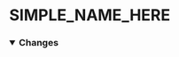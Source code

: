 <!-- Add a brief name bellow -->
<h1>SIMPLE_NAME_HERE<br>
<!-- BADGES:
-===== Labels =====-
Bug: <img src="https://img.shields.io/github/labels/AtomicGamer9523/Titanium/L-Bug", alt="L-Bug">
Improvement: <img src="https://img.shields.io/github/labels/AtomicGamer9523/Titanium/L-Improvement", alt="L-Improvement">
Question: <img src="https://img.shields.io/github/labels/AtomicGamer9523/Titanium/L-Question", alt="L-Question">
-===== Metadata =====-
Doc: <img src="https://img.shields.io/github/labels/AtomicGamer9523/Titanium/M-Doc", alt="M-Doc">
Duplicate: <img src="https://img.shields.io/github/labels/AtomicGamer9523/Titanium/M-Duplicate", alt="M-Duplicate">
VersionUpdate: <img src="https://img.shields.io/github/labels/AtomicGamer9523/Titanium/M-VersionUpdate", alt="M-VersionUpdate">
WontFix: <img src="https://img.shields.io/github/labels/AtomicGamer9523/Titanium/M-WontFix", alt="M-WontFix">
-===== Priority =====-
Highest: <img src="https://img.shields.io/github/labels/AtomicGamer9523/Titanium/P-Highest", alt="P-Highest">
Higher: <img src="https://img.shields.io/github/labels/AtomicGamer9523/Titanium/P-Higher", alt="P-Higher">
Medium: <img src="https://img.shields.io/github/labels/AtomicGamer9523/Titanium/P-Medium", alt="P-Medium">
Lower: <img src="https://img.shields.io/github/labels/AtomicGamer9523/Titanium/P-Lower", alt="P-Lower">
Lowest: <img src="https://img.shields.io/github/labels/AtomicGamer9523/Titanium/P-Lowest", alt="P-Lowest">
-===== Type =====-
Desktop: <img src="https://img.shields.io/github/labels/AtomicGamer9523/Titanium/T-Desktop", alt="T-Desktop">
Web: <img src="https://img.shields.io/github/labels/AtomicGamer9523/Titanium/T-Web", alt="T-Web">
JVM: <img src="https://img.shields.io/github/labels/AtomicGamer9523/Titanium/T-JVM", alt="T-JVM">
-->
</h1><h3><details open><summary>Changes</summary><br><ul>
<!-- Add additions here like this:
<li>CHANGE_HERE</li>
-->
</ul></details></h3>